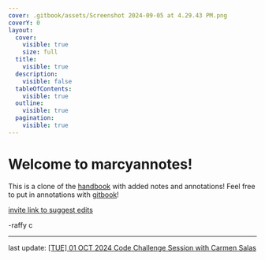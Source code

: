 ```yaml
---
cover: .gitbook/assets/Screenshot 2024-09-05 at 4.29.43 PM.png
coverY: 0
layout:
  cover:
    visible: true
    size: full
  title:
    visible: true
  description:
    visible: false
  tableOfContents:
    visible: true
  outline:
    visible: true
  pagination:
    visible: true
---
```


# Welcome to **marcyannotes**!

This is a clone of the [handbook](https://marcylabschool.gitbook.io/marcy-lab-school-docs) with added notes and annotations! Feel free to put in annotations with [gitbook](https://raffycastlee.gitbook.io/marcyannotes)!

[invite link to suggest edits](https://app.gitbook.com/invite/44azXdbX7zdDFOJp855x/uBwjXgRlUKSTvit1nnDy)

-raffy c


---

last update: [[TUE] 01 OCT 2024 Code Challenge Session with Carmen Salas](codechallenge-curriculum/unit-0/20241001.md)
